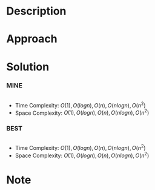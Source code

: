 # Description

# Approach

# Solution

### MINE

```python

```

* Time Complexity: $O(1), O(logn), O(n), O(nlogn), O(n^2)$
* Space Complexity: $O(1), O(logn), O(n), O(nlogn), O(n^2)$

### BEST

```python

```
* Time Complexity: $O(1), O(logn), O(n), O(nlogn), O(n^2)$
* Space Complexity: $O(1), O(logn), O(n), O(nlogn), O(n^2)$

# Note
